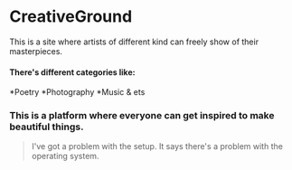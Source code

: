# CreativeGround
This is a site where artists of different kind can freely show of their masterpieces. 
#### There's different categories like:
*Poetry
*Photography 
*Music & ets 

### This is a platform where everyone can get inspired to make beautiful things. 

> I've got a problem with the setup. It says there's a problem with the operating system.
